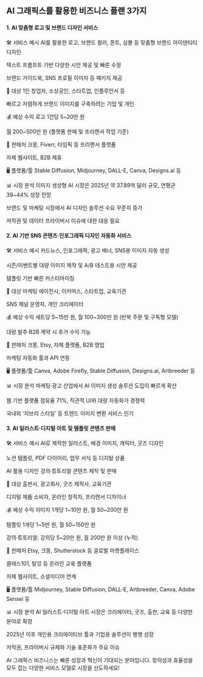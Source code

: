 <h2>AI 그래픽스를 활용한 비즈니스 플랜 3가지</h2>
<h4>1. AI 맞춤형 로고 및 브랜드 디자인 서비스</h4>
🛠️ 서비스 예시
AI를 활용한 로고, 브랜드 컬러, 폰트, 심볼 등 맞춤형 브랜드 아이덴티티 디자인

텍스트 프롬프트 기반 다양한 시안 제공 및 빠른 수정

브랜드 가이드북, SNS 프로필 이미지 등 패키지 제공

👥 대상
1인 창업자, 소상공인, 스타트업, 인플루언서 등

빠르고 저렴하게 브랜드 이미지를 구축하려는 기업 및 개인

💰 예상 수익
로고 1건당 5~20만 원

월 200~500만 원 (플랫폼 판매 및 프리랜서 작업 기준)

🛒 판매처
크몽, Fiverr, 타임픽 등 프리랜서 플랫폼

자체 웹사이트, B2B 제휴

🖥️ 플랫폼/툴
Stable Diffusion, Midjourney, DALL-E, Canva, Designs.ai 등

📊 시장 분석
이미지 생성형 AI 시장은 2025년 약 37.89억 달러 규모, 연평균 39~44% 성장 전망

브랜드 및 마케팅 시장에서 AI 디자인 솔루션 수요 꾸준히 증가

저작권 및 데이터 프라이버시 이슈에 대한 대응 필요

<h4>2. AI 기반 SNS 콘텐츠·인포그래픽 디자인 자동화 서비스</h4>
🛠️ 서비스 예시
카드뉴스, 인포그래픽, 광고 배너, SNS용 이미지 자동 생성

시즌/이벤트별 대량 이미지 제작 및 A/B 테스트용 시안 제공

템플릿 기반 빠른 커스터마이징

👥 대상
마케팅 에이전시, 이커머스, 스타트업, 교육기관

SNS 채널 운영자, 개인 크리에이터

💰 예상 수익
세트당 5~15만 원, 월 100~300만 원 (반복 주문 및 구독형 모델)

대량 발주·B2B 계약 시 추가 수익 가능

🛒 판매처
크몽, Etsy, 자체 플랫폼, B2B 영업

마케팅 자동화 툴과 API 연동

🖥️ 플랫폼/툴
Canva, Adobe Firefly, Stable Diffusion, Designs.ai, Artbreeder 등

📊 시장 분석
마케팅·광고 산업에서 AI 이미지 생성 솔루션 도입이 빠르게 확산

웹 기반 플랫폼 점유율 71%, 직관적 UI와 대량 자동화가 경쟁력

국내외 ‘지브리 스타일’ 등 트렌드 이미지 변환 서비스 인기

<h4>3. AI 일러스트·디지털 아트 및 템플릿 콘텐츠 판매</h4>
🛠️ 서비스 예시
AI로 제작한 일러스트, 배경 이미지, 캐릭터, 굿즈 디자인

노션 템플릿, PDF 다이어리, 업무 서식 등 디지털 상품

AI 활용 디자인 강의·튜토리얼 콘텐츠 제작 및 판매

👥 대상
출판사, 광고회사, 굿즈 제작사, 교육기관

디지털 제품 소비자, 온라인 창작자, 프리랜서 디자이너

💰 예상 수익
이미지 1개당 1~10만 원, 월 50~200만 원

템플릿 1개당 1~5만 원, 월 50~150만 원

강의·튜토리얼: 강의당 5~20만 원, 월 200만 원 이상 (누적)

🛒 판매처
Etsy, 크몽, Shutterstock 등 글로벌 마켓플레이스

클래스101, 탈잉 등 온라인 교육 플랫폼

자체 웹사이트, 소셜미디어 연계

🖥️ 플랫폼/툴
Midjourney, Stable Diffusion, DALL-E, Artbreeder, Canva, Adobe Sensei 등

📊 시장 분석
AI 일러스트·디지털 아트 시장은 크리에이터, 굿즈, 출판, 교육 등 다양한 분야로 확장

2025년 이후 개인용 크리에이티브 툴과 기업용 솔루션이 병행 성장

저작권, 프라이버시 규제와 기술 표준화가 주요 이슈

AI 그래픽스 비즈니스는 빠른 성장과 혁신이 기대되는 분야입니다. 창의성과 효율성을 모두 잡는 다양한 서비스 모델로 시장을 선도하세요!
